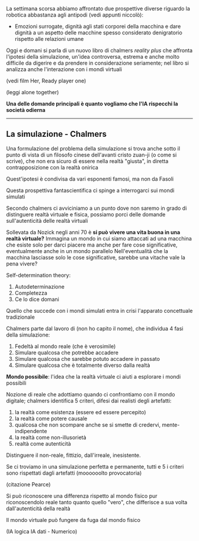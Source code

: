 La settimana scorsa abbiamo affrontato due prospettive diverse riguardo la robotica abbastanza agli antipodi (vedi appunti niccolò):
* Emozioni surrogate, dignità agli stati corporei della macchina e dare dignità a un aspetto delle macchine spesso considerato denigratorio rispetto alle relazioni umane

Oggi e domani si parla di un nuovo libro di chalmers *reality plus* che affronta l'ipotesi della simulazione, un'idea controversa, estrema e anche molto difficile da digerire e da prendere in considerazione seriamente; nel libro si analizza anche l'interazione con i mondi virtuali 

(vedi film Her, Ready player one)

(leggi alone together)

**Una delle domande principali è quanto vogliamo che l'IA rispecchi la società odierna**

----------------
## La simulazione - Chalmers

Una formulazione del problema della simulazione si trova anche sotto il punto di vista di un filosofo cinese dell'avanti cristo zuan-ji (o come si scrive), che non era sicuro di essere nella realtà "giusta", in diretta contrapposizione con la realtà onirica

Quest'ipotesi è condivisa da vari esponenti famosi, ma non da Fasoli

Questa prospettiva fantascientifica ci spinge a interrogarci sui mondi simulati

Secondo chalmers ci avviciniamo a un punto dove non saremo in grado di distinguere realtà virtuale e fisica, possiamo porci delle domande sull'autenticità delle realtà virtuali

Sollevata da Nozick negli anni 70 è **si può vivere una vita buona in una realtà virtuale?**
Immagina un mondo in cui siamo attaccati ad una macchina che esiste solo per darci piacere ma anche per fare cose significative, eventualmente anche in un mondo parallelo
Nell'eventualità che la macchina lasciasse solo le cose significative, sarebbe una vitache vale la pena vivere?

Self-determination theory:
1. Autodeterminazione
2. Completezza
3. Ce lo dice domani

Quello che succede con i mondi simulati entra in crisi l'apparato concettuale tradizionale

Chalmers parte dal lavoro di (non ho capito il nome), che individua 4 fasi della simulazione:
1. Fedeltà al mondo reale (che è verosimile)
2. Simulare qualcosa che potrebbe accadere
3. Simulare qualcosa che sarebbe potuto accadere in passato
4. Simulare qualcosa che è totalmente diverso dalla realtà

**Mondo possibile**: l'idea che la realtà virtuale ci aiuti a esplorare i mondi possibili

Nozione di reale che adottiamo quando ci confrontiamo con il mondo digitale; chalmers identifica 5 criteri, difesi dai realisti degli artefatti:
1. la realtà come esistenza (essere ed essere percepito)
2. la realtà come potere causale 
3. qualcosa che non scompare anche se si smette di credervi, mente-indipendente
4. la realtà come non-illusorietà
5. realtà come autenticità

Distinguere il non-reale, fittizio, dall'irreale, inesistente.

Se ci troviamo in una simulazione perfetta e permanente, tutti e 5 i criteri sono rispettati dagli artefatti (moooooolto provocatoria)

(citazione Pearce)

Si può riconoscere una differenza rispetto al mondo fisico pur riconoscendolo reale tanto quanto quello "vero", che differisce a sua volta dall'autenticità della realtà

Il mondo virtuale può fungere da fuga dal mondo fisico

(IA logica IA dati - Numerico)

